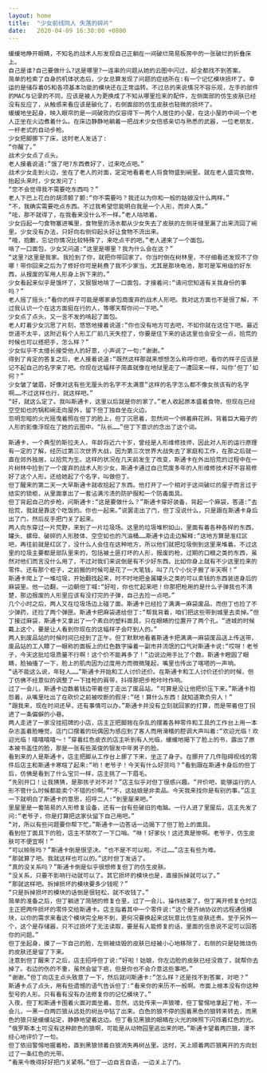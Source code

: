 ```yaml
---
layout: home
title:  "少女前线同人 失落的碎片"
date:   2020-04-09 16:30:00 +0800
---
```

	缓缓地睁开眼睛，不知名的战术人形发现自己正躺在一间破烂简易板房中的一张破烂的折叠床上。
	自己是谁?自己要做什么?这是哪里?一连串的问题从她的云图中闪过，却全都找不到答案。
	简单的检索了自身的机体状态后，少女总算发现了问题的症结所在:有一个记忆模块损坏了。幸运的是储存着OS和各项基本功能的模块还在正常运转。不过总的来说情况不容乐观，左手的部件的MAC与记录的不同，应该是被人为更换成了不知从哪里捡来的配件，左侧面部的仿生皮肤已经没有反应了，从触感来看应该是碳化了，右侧面部的仿生皮肤也轻微的损坏了。
	缓缓地坐起身，映入眼帘的是一间破败的仅容得下一两个人居住的小屋，在这小屋的中间一个老人正坐在火边煮着什么。在床边静静地躺着一把战术少女倍感亲切与熟悉的武器，一位老朋友，一杆老式的自动步枪。
	少女把脚挪下了床，这时老人发话了:
	“你醒了。”
	战术少女点了点头。
	老人接着说道:“饿了吧?东西煮好了，过来吃点吧。”
	战术少女走到火边，坐在了老人的对面，定定地看着老人将食物盛到碗里。就在老人盛完食物，抬起头来时，少女发问了:
	“您不会觉得我不需要吃东西吗？”
	老人下巴上花白的胡须颤了颤:“你不需要吗？我还以为你和一般的姑娘没什么两样。”
	“不，我确实需要吃点东西。不过我希望您能明白我是一个人形，而非人类。”
	“呿，那不就得了，在我看来没什么不一样。”老人咕哝着。
	少女舀起一勺食物塞进嘴里，食物里的汤水都从少女失去了皮肤的左侧牙缝里漏了出来流回了碗里。少女没有办法，只好向右侧仰起头好让食物不流出来。
	“哦，抱歉，忘记你情况比较特殊了，来吃点干的吧。”老人递来了一个面包。
	啃了一口面包，少女又问道:“这里是哪里？我为什么会在这？”
	“这里?这里是我家。我捡到了你，就把你带回家了。你当时倒在树林里，不仔细看还发现不了你哪！带你回来之后为了修好你可是耗费了我不少家当，尤其是那块电池，那可是军用级的好东西，从报废的军用人形身上拆下来的。”
	少女看起来似乎是饿坏了，又狠狠地啃了一口面包，才接着问:“请问您知道有关我身份的事吗？”
	老人摇了摇头:“看你的样子可能是哪家承包商废弃的战术人形吧。我对这方面也不是很了解，不过我认识一个在这方面挺在行的人，等哪天帮你问一下吧。”
	少女点了点头，又一言不发的啃起了面包。
	老人盯着少女沉思了片刻，悠悠地接着说道:“你也没有地方可去吧，不如你就在这住下吧。最近世道不太平，这附近有个人形工厂前几天失控了，你要是住下来的话这里也会安全一点，拾荒的时候也可以搭把手，怎么样？”
	少女似乎不太擅长接受他人的好意，小声说了一句:“谢谢。”
	得到了肯定的答复之后，老人接着说道:“既然这样那就来想想怎么称呼你吧，看你的样子应该是记不起自己的名字来了吧。你现在这幅样子简直就像在地狱里走了一遭回来一样，叫你‘但丁’如何？”
	少女皱了皱眉，好像对这有些无厘头的名字不太满意“这样的名字怎么都不像女孩该有的名字啊……不过这样也行，就这样吧。”
	“好，就这么定了。我叫斯通卡，这里以后就是你的家了。”老人收起原本盛着食物，但现在已经空空如也的锅和碗走向屋外，留下但丁独自坐在火边。
	忽明忽暗的火光摇曳着照在但丁的脸上，但丁沉思着，忽然间一个绑着麻花辫，背着巨大箱子的人形的影像浮现在了她的云图中。“队长……”但丁下意识的念出了这个词。

	斯通卡，一个典型的斯拉夫人，年龄将近六十岁，曾经是人形维修技师，因此对人形的运行原理有一定的了解，经历过第三次世界大战，因为第三次世界大战失去了家庭和工作，在那之后就一直在郊外独居，以拾荒为生。这样的状况在几天前发生了改变，斯通卡在外出拾荒的过程中在一片树林中捡到了一个废弃的战术人形少女，斯通卡通过自己荒废多年的人形维修技术好不容易修好了这个人形，还给她起了个名字，叫做但丁。
	但丁醒来的第二天一大早斯通卡就收拾起了东西。他打开了一个相对于这间破烂的屋子而言过于结实的锁柜，从里面拿出了一套沾满污渍的防护服和一个防毒面具。
	但丁背起自己的步枪，问斯通卡:“这是要做什么？”斯通卡穿好装备，背起一个麻袋，答道:“去拾荒，我就是靠这个吃饭的。你也一起来。”说罢走出了门，但丁没说什么，只是跟在斯通卡身后出了门，然后反手把门关了起来。
	两人向东穿过一片荒野，来到了一片垃圾场。这里的垃圾堆积如山，里面有着各种各样的东西，罐头、螺母、破碎的人形肢体、空空如也的汽油桶……斯通卡边走边解释:“这地方算是准红区吧，再往前就是红区了，没什么人会住在这种地方，所以他们就把垃圾倒到这里来堆着。不过这里的垃圾主要都是部队里来的，包括被土匪打坏的人形，报废的枪，过期的口粮之类的东西，虽然对他们而言没什么用了，不过对我们来说倒是有不少好东西，比如你身上就有不少这里捡来的零件。还有那个柜子，之前搬的时候可是花了一大笔钱，叫了几个小伙子搬了半天啊！”
	斯通卡爬上了一堆垃圾，开始翻找起来，时不时地把金属罐头之类的可以卖钱的东西装进身后的麻袋里。他一边翻，一边朝但丁喊:“好啦，你也忙起来吧！你那把枪用的是什么子弹我也不清楚，那边报废的人形里应该有没打完的子弹，自己去捡一点吧。”
	几个小时之后，两人又在垃圾场边上碰了面。斯通卡已经捡了满满一麻袋废品，而但丁也捡了不少弹药，还捡了两个弹匣。斯通卡把麻袋递给但丁:“帮我背着，咱们把这些带到城里去卖掉。”但丁接过麻袋，斯通卡又拿出了一个素白的塑料面具，只在眼睛的位置开了两个孔。“进城的时候戴上这个，要是让人看到你现在的这幅样子会吓到人的。”
	两人到废品站的时候时间已经到了正午。但丁默默地看着斯通卡把满满一麻袋废品送上传送带，废品站的工人瞟了一眼称的面板上的红色数字操着一副市井流氓的口气对斯通卡说:“哎呀！老爷子，今天这批垃圾质量不行啊！这个价不能再多了！”边说边用手比了个数。斯通卡瞪圆了眼睛，脸抽搐了一下，脸上的肌肉因为过度用力而微微隆起，嘴里也传出了喀嗒的一声响。
	“话不能这么说，年轻人……”斯通卡开始和工人讨价还价。在斯通卡和工人讨价还价的时候，但丁仿佛不经意似的调整了一下挂枪的肩带，抖得那把步枪咔咔作响。
	过了一会儿，斯通卡边数着钱边带着但丁走出了废品站。“可算是没让他把价压下来。”斯通卡抱怨着，从嘴里吐出了在砍价之前被咬断的假牙:“呸！算什么东西！就知道欺负穷人！”
	“跟我来，现在时间还早，还有事情可以办。”斯通卡并没有立刻就回家的打算，而是带着但丁拐进了一条偏僻的小巷。
	两人走进了一家没挂招牌的小店，店主正把脚翘在杂乱的摆着各种零件和工具的工作台上用一本杂志盖着脸睡觉。店门口摆着的玩偶因为感应到了客人而用滑稽的腔调大声叫着:“欢迎光临！欢迎光临！嘻嘻嘻嘻～！”穿着红色皮衣的店主听到有人光临，缓缓地揭下了脸上的书，露出了原本被书盖住的脸，那是一张有些英俊的银发中年男子的脸。
	看到来的人是斯通卡，店主把脚从工作台上挪了下来，坐正了身子。在挪开了几件阻碍视线的零件后店主和斯通卡寒暄了起来:“哟！老爷子！今天有什么好货吗？”看到跟在斯通卡身后的但丁后，仿佛是看到了什么宝贝一样，店主挑了一下眉毛。
	“先别开口！让我猜猜，是那孩子对不对？”店主似乎对但丁很感兴趣。“开价吧，能够运行的人形不管什么时候都能卖个不错的价啊。”“不，这姑娘是非卖品。今天我来找你是有别的事。”店主一下就明白了斯通卡的意思，招呼二人:“到里屋来吧。”
	里屋里是一套简易的人形修复设备，还有一台有些破旧的电脑。一行人进了里屋后，店主先发了问:“老爷子，你是打算把这家伙留下自己用吧。”
	“对，所以有些问题要你帮下忙。”斯通卡一边答话一边揭下了但丁脸上的面具。
	看到但丁面具下的脸，店主不禁吹了一下口哨。“咻！好家伙！这还真是惨啊。老爷子，仿生皮肤可不便宜啊！”
	“可以赊账吗？”斯通卡倒是很坚决。“也不是不可以啦。不过……”店主有些为难。
	“那就算了吧。我就这样也可以的。”这时但丁发话了。
	“真的没关系吗？”斯通卡倒是似乎很想修复但丁的仿生皮肤。
	“没关系，只要不影响行动就可以了。其它损坏的模块也是，直接拆掉就可以了。”
	“那就这样吧。拆掉损坏的模块要多少钱呢？”
	“只是拆掉损坏的模块的话倒是很轻松，就不收钱了。”
	简单的准备之后，但丁躺进了简陋的修复仓里，过了一会儿，操作结束了。但丁离开修复仓时店主正把两件损坏的零件交给斯通卡。店主指着其中一个零件说:“这个是齐纳协议的远程通信模块，以你的需求来看这个模块完全用不到，更何况要换起来这玩意比仿生皮肤还贵。至于另外一个，这个是存储器，只不过损坏了无法读取，要是有人能修复的话，里面的信息说不定可以回答你的问题。”
	但丁坐起身，摸了一下自己的脸，左侧被烧毁的皮肤已经被小心地移除了，右侧的只是轻微烧伤的皮肤还是留了下来。
	注意到但丁醒来了之后，店主招呼但丁说:“好啦！姑娘，你左边脸的皮肤已经没救了，就帮你去掉了。右边的伤的不重，虽然会留下疤，但是你也不会介意这些事吧。”
	“谢谢。”但丁向店主点头致意了一下，然后就问斯通卡:“怎么样？还是找不到答案，对吧？”
	斯通卡点了点头，用有些遗憾的语气告诉但丁:“看来你的来历不一般啊。市面上根本没有你这种型号的人形。只有看有没有办法修复你的记忆模块了。”
	入夜，但丁和斯通卡围着火面对面坐着。忽然，远处传来一声狼嚎，但丁警惕地拿起了枪，不一会儿，一黑一白两匹狼从远处的树丛中钻了出来。白色的狼不停的围着黑色的狼转来转去，而黑色的狼只是缓缓站定，静静地望着这边。但丁看见黑狼的眼睛在火光的映照下闪烁着红色的光。
	“俄罗斯本土可没有这种颜色的狼啊，可能是从动物园里逃出来的吧。”斯通卡望着两匹狼，漫不经心地评价了一句。
	但丁依旧警惕地握着枪，直到黑狼领着白狼消失再树丛里。这时，天上顺着两匹狼离开的方向划过了一条红色的光带。
	“看来今晚得好好把门关紧啊。”但丁一边自言自语，一边关上了门。
